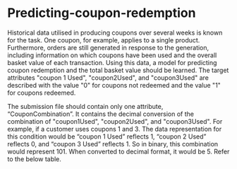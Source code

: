 # Predicting-coupon-redemption

Historical data utilised in producing coupons over several weeks is known for the task. One coupon, for example, applies to a single product. Furthermore, orders are still generated in response to the generation, including information on which coupons have been used and the overall basket value of each transaction. Using this data, a model for predicting coupon redemption and the total basket value should be learned. The target attributes "coupon 1 Used", "coupon2Used", and "coupon3Used" are described with the value "0" for coupons not redeemed and the value "1" for coupons redeemed. 

The submission file should contain only one attribute, “CouponCombination”. It contains the decimal conversion of the combination of  "coupon1Used", "coupon2Used", and "coupon3Used". For example, if a customer uses coupons 1 and 3. The data representation for this condition would be “coupon 1 Used” reflects 1, “coupon 2 Used” reflects 0, and “coupon 3 Used” reflects 1. So in binary, this combination would represent 101. When converted to decimal format, it would be 5. Refer to the below table.
